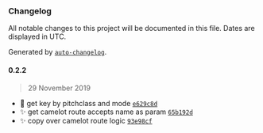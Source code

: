 ### Changelog

All notable changes to this project will be documented in this file. Dates are displayed in UTC.

Generated by [`auto-changelog`](https://github.com/CookPete/auto-changelog).

#### 0.2.2

> 29 November 2019

- :tada: get key by pitchclass and mode [`e629c8d`](https://github.com/jackbittiner/camelot-wheel/commit/e629c8dd614b35e366bffb8f759e2be42c41b8ec)
- :sparkles: get camelot route accepts name as param [`65b192d`](https://github.com/jackbittiner/camelot-wheel/commit/65b192d034cb79044a6fad523ce76958d9c036df)
- :sparkles: copy over camelot route logic [`93e98cf`](https://github.com/jackbittiner/camelot-wheel/commit/93e98cf919512a5dc0750e14de67c1754789841c)
